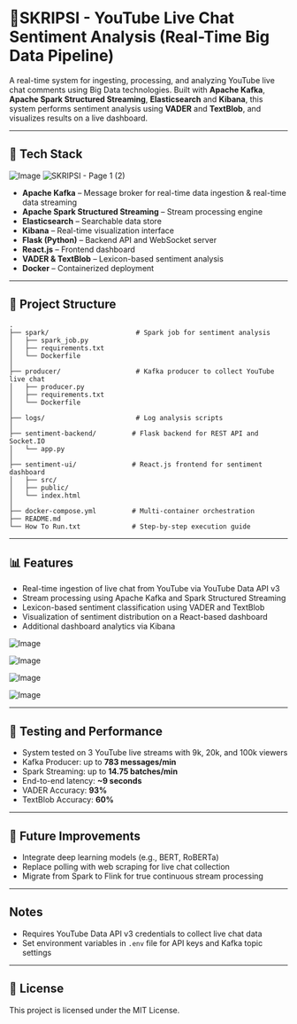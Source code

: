 # 📱SKRIPSI - YouTube Live Chat Sentiment Analysis (Real-Time Big Data Pipeline)

A real-time system for ingesting, processing, and analyzing YouTube live chat comments using Big Data technologies. Built with **Apache Kafka**, **Apache Spark Structured Streaming**, **Elasticsearch** and **Kibana**, this system performs sentiment analysis using **VADER** and **TextBlob**, and visualizes results on a live dashboard.

---

## 🔧 Tech Stack
![Image](https://github.com/user-attachments/assets/72cbdd49-ff94-4b62-8c49-65f2d343a95c)
![SKRIPSI - Page 1 (2)](https://github.com/user-attachments/assets/7898a5b2-6908-4a3e-9671-d5c6899e4cf7)

- **Apache Kafka** – Message broker for real-time data ingestion & real-time data streaming
- **Apache Spark Structured Streaming** – Stream processing engine
- **Elasticsearch** – Searchable data store
- **Kibana** – Real-time visualization interface
- **Flask (Python)** – Backend API and WebSocket server
- **React.js** – Frontend dashboard
- **VADER & TextBlob** – Lexicon-based sentiment analysis
- **Docker** – Containerized deployment

---

## 📁 Project Structure

```
.
├── spark/                      # Spark job for sentiment analysis
│   ├── spark_job.py            
│   ├── requirements.txt        
│   └── Dockerfile              
│
├── producer/                   # Kafka producer to collect YouTube live chat
│   ├── producer.py             
│   ├── requirements.txt        
│   └── Dockerfile              
│
├── logs/                       # Log analysis scripts
│
├── sentiment-backend/         # Flask backend for REST API and Socket.IO
│   └── app.py                  
│
├── sentiment-ui/              # React.js frontend for sentiment dashboard
│   ├── src/                    
│   ├── public/                 
│   └── index.html              
│
├── docker-compose.yml         # Multi-container orchestration
├── README.md                  
└── How To Run.txt             # Step-by-step execution guide
```

---

## 📊 Features

- Real-time ingestion of live chat from YouTube via YouTube Data API v3
- Stream processing using Apache Kafka and Spark Structured Streaming
- Lexicon-based sentiment classification using VADER and TextBlob
- Visualization of sentiment distribution on a React-based dashboard
- Additional dashboard analytics via Kibana

![Image](https://github.com/user-attachments/assets/e0d0ca6f-3710-4018-9cc4-d2dae758dbb9)

![Image](https://github.com/user-attachments/assets/97376a82-9684-4f4a-8068-4ae92f6f6f7c)

![Image](https://github.com/user-attachments/assets/76817959-8514-4dca-95b8-7f745d86bd80)

![Image](https://github.com/user-attachments/assets/a44c717f-5ffc-4f4f-a730-068bee485466)

---

## 🧪 Testing and Performance

- System tested on 3 YouTube live streams with 9k, 20k, and 100k viewers
- Kafka Producer: up to **783 messages/min**
- Spark Streaming: up to **14.75 batches/min**
- End-to-end latency: **~9 seconds**
- VADER Accuracy: **93%**
- TextBlob Accuracy: **60%**

---

## 🔮 Future Improvements

- Integrate deep learning models (e.g., BERT, RoBERTa)
- Replace polling with web scraping for live chat collection
- Migrate from Spark to Flink for true continuous stream processing

---

## Notes
- Requires YouTube Data API v3 credentials to collect live chat data
- Set environment variables in `.env` file for API keys and Kafka topic settings

---

## 📝 License

This project is licensed under the MIT License.
